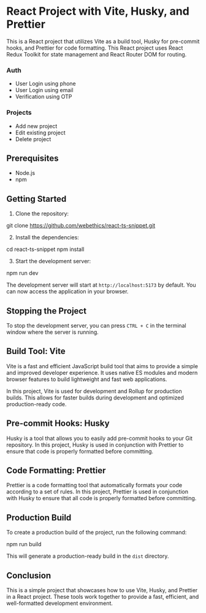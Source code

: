 # React Project with Vite, Husky, and Prettier

This is a React project that utilizes Vite as a build tool, Husky for pre-commit hooks, and Prettier for code formatting.
This React project uses React Redux Toolkit for state management and React Router DOM for routing.

### Auth 

* User Login using phone
* User Login using email 
* Verification using OTP

### Projects

* Add new project
* Edit existing project
* Delete project



## Prerequisites

- Node.js
- npm

## Getting Started

1. Clone the repository:

git clone https://github.com/webethics/react-ts-snippet.git


2. Install the dependencies:

cd react-ts-snippet
npm install 


3. Start the development server:

npm run dev 


The development server will start at `http://localhost:5173` by default. You can now access the application in your browser.

## Stopping the Project

To stop the development server, you can press `CTRL + C` in the terminal window where the server is running.

## Build Tool: Vite

Vite is a fast and efficient JavaScript build tool that aims to provide a simple and improved developer experience. It uses native ES modules and modern browser features to build lightweight and fast web applications.

In this project, Vite is used for development and Rollup for production builds. This allows for faster builds during development and optimized production-ready code.

## Pre-commit Hooks: Husky

Husky is a tool that allows you to easily add pre-commit hooks to your Git repository. In this project, Husky is used in conjunction with Prettier to ensure that code is properly formatted before committing.

## Code Formatting: Prettier

Prettier is a code formatting tool that automatically formats your code according to a set of rules. In this project, Prettier is used in conjunction with Husky to ensure that all code is properly formatted before committing.

## Production Build

To create a production build of the project, run the following command:

npm run build


This will generate a production-ready build in the `dist` directory.

## Conclusion

This is a simple project that showcases how to use Vite, Husky, and Prettier in a React project. These tools work together to provide a fast, efficient, and well-formatted development environment.

